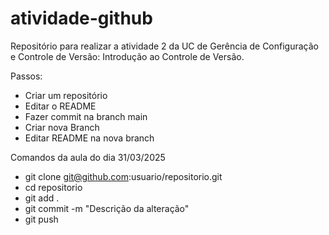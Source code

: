 # atividade-github

Repositório para realizar a atividade 2 da UC de Gerência de Configuração e Controle de Versão: Introdução ao Controle de Versão.

Passos:
- Criar um repositório
- Editar o README
- Fazer commit na branch main
- Criar nova Branch
- Editar README na nova branch

Comandos da aula do dia 31/03/2025

- git clone git@github.com:usuario/repositorio.git
- cd repositorio
- git add .
- git commit -m "Descrição da alteração"
- git push

